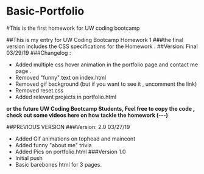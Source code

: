 # Basic-Portfolio
#This is the first homework for UW coding bootcamp

##This is my entry for UW Coding Bootcamp Homework 1 
###the final version includes the CSS specifications for the Homework .
##Version: Final 03/29/19
###Changelog :
  - Added multiple css hover animation in the portfolio page and contact me page .
  - Removed "funny" text on index.html 
  - Removed gif background (but if you want to see it , uncomment the link)
  - Removed reset.css
  - Added relevant projects in portfolio.html
    
**or the future UW Coding Bootcamp Students, Feel free to copy the code , check out some videos here on how tackle the homework (---)**

##PREVIOUS VERSION
###Version: 2.0 03/27/19
  - Added Gif animations on tophead and maincont
  - Added funny "about me" trivia 
  - Added Pics on portfolio.html
###Version 1.0
  - Initial push
  - Basic barebones html for 3 pages.
    
    
    
 
